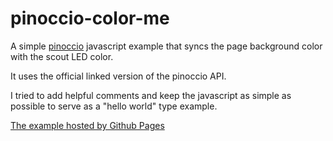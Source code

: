 pinoccio-color-me
=================

A simple [pinoccio](https://pinocc.io/) javascript example that syncs the page background color with the scout LED color.

It uses the official linked version of the pinoccio API.

I tried to add helpful comments and keep the javascript as simple as possible to serve as a "hello world" type example.

[The example hosted by Github Pages](https://eliotk.github.io/pinoccio-color-me/)
